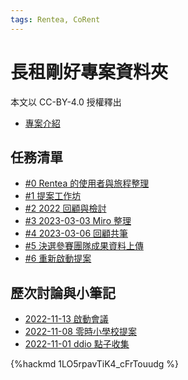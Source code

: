 ```yaml
---
tags: Rentea, CoRent
---
```

# 長租剛好專案資料夾

本文以 CC-BY-4.0 授權釋出

- [專案介紹](https://g0v.hackmd.io/vhCCXl1tQBKA0gdixZw_jA)

## 任務清單

- [#0 Rentea 的使用者與旅程整理](/MwnSQbzrTgG9va2RfBZZtQ)
- [#1 提案工作坊](https://g0v.hackmd.io/oyoURwNnSyuwXWFKnSEZmQ)
- [#2 2022 回顧與檢討](https://g0v.hackmd.io/ABrRKALbSS-h9ps801nzaQ)
- [#3 2023-03-03 Miro 整理](https://g0v.hackmd.io/NK09V7gOSW-K_K4ka5b5QQ)
- [#4 2023-03-06 回顧共筆](https://g0v.hackmd.io/RhTrCD4QROuL4ei_ZT0Bag)
- [#5 決選參賽團隊成果資料上傳](https://g0v.hackmd.io/g_sw3E43RyWQiMoAK7zAoQ)
- [#6 重新啟動提案](https://g0v.hackmd.io/7nsHOG-NRZa0GXoHDAol3A)

## 歷次討論與小筆記

- [2022-11-13 啟動會議](https://g0v.hackmd.io/I6rGt7AvTo6SowIH-9mr6w)
- [2022-11-08 零時小學校提案](https://g0v.hackmd.io/ZRZ4Mj5_SkO30TmB3PBl-g)
- [2022-11-01 ddio 點子收集](https://g0v.hackmd.io/HwRYHDxoQYixaWE9Je2RyQ)


{%hackmd 1LO5rpavTiK4_cFrTouudg %}
